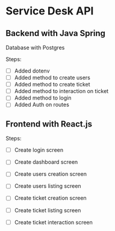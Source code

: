 # Service Desk API

## Backend with Java Spring

Database with Postgres

Steps:

- [ ] Added dotenv
- [ ] Added method to create users
- [ ] Added method to create ticket
- [ ] Added method to interaction on ticket
- [ ] Added method to login
- [ ] Added Auth on routes

## Frontend with React.js

Steps:

- [ ] Create login screen
- [ ] Create dashboard screen
- [ ] Create users creation screen
- [ ] Create users listing screen
- [ ] Create ticket creation screen
- [ ] Create ticket listing screen
- [ ] Create ticket interaction screen

